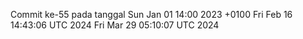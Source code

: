 Commit ke-55 pada tanggal Sun Jan 01 14:00 2023 +0100
Fri Feb 16 14:43:06 UTC 2024
Fri Mar 29 05:10:07 UTC 2024
